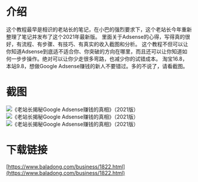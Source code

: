 # 介绍
这个教程最早是相识的老站长的笔记，在小巴的强烈要求下，这个老站长今年重新整理了笔记并发布了这个2021年最新版。
里面关于Adsense的心得，写得真的很好，有流程、有步骤、有技巧、有真实的收入截图和分析。
这个教程不但可以让你知道Adsense到底适不适合你、你突破的方向在哪里，而且还可以让你知道如何一步步操作。绝对可以让你少走很多弯路，也减少你的试错成本。
淘宝16.8，本站9.8，想做Google Adsense赚钱的新人不要错过。多的不说了，请看截图。
# 截图
![《老站长揭秘Google Adsense赚钱的真相》（2021版）](https://www.baladong.com/wp-content/uploads/2021/07/Image-001-11-03-001.png)
![《老站长揭秘Google Adsense赚钱的真相》（2021版）](https://www.baladong.com/wp-content/uploads/2021/07/Image-001-11-15-001.png)
![《老站长揭秘Google Adsense赚钱的真相》（2021版）](https://www.baladong.com/wp-content/uploads/2021/07/Image-001-11-40-001.png)
# 下载链接
[https://www.baladong.com/business/1822.html](https://www.baladong.com/business/1822.html)